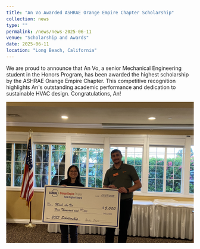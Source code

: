 ```yaml
---
title: "An Vo Awarded ASHRAE Orange Empire Chapter Scholarship"
collection: news
type: ""
permalink: /news/news-2025-06-11
venue: "Scholarship and Awards"
date: 2025-06-11
location: "Long Beach, California"
---
```


We are proud to announce that An Vo, a senior Mechanical Engineering student in the Honors Program, has been awarded the highest scholarship by the ASHRAE Orange Empire Chapter. This competitive recognition highlights An's outstanding academic performance and dedication to sustainable HVAC design. Congratulations, An!

![About An Vo](/images/an-vo-ashrae-2.jpg)

